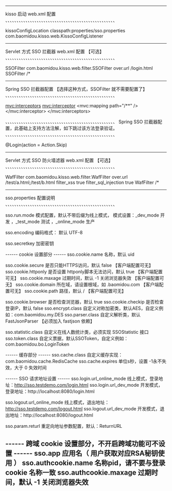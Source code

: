
-----------------------------------------------------------------
kisso 启动  web.xml 配置
、、、、、、、、、、、、、、、、、、、、、、、、、、、、、、、、、、、、、、、、、、、、、、、、、

<!-- SSO 配置 -->
<context-param>
	<param-name>kissoConfigLocation</param-name>
	<param-value>classpath:properties/sso.properties</param-value>
</context-param>
<listener>
	<listener-class>com.baomidou.kisso.web.KissoConfigListener</listener-class>
</listener>

-----------------------------------------------------------------
Servlet 方式 SSO 拦截器  web.xml 配置 【可选】
、、、、、、、、、、、、、、、、、、、、、、、、、、、、、、、、、、、、、、、、、、、、、、、、、

<!-- SSOFilter use . -->
<filter>
	<filter-name>SSOFilter</filter-name>
	<filter-class>com.baomidou.kisso.web.filter.SSOFilter</filter-class>
	<init-param>
		<param-name>over.url</param-name>
		<param-value>/login.html</param-value>
	</init-param>
</filter>
<filter-mapping>
	<filter-name>SSOFilter</filter-name>
	<url-pattern>/*</url-pattern>
</filter-mapping>


-----------------------------------------------------------------
Spring SSO 拦截器配置 【选择这种方式，SSOFilter 就不需要配置了】
、、、、、、、、、、、、、、、、、、、、、、、、、、、、、、、、、、、、、、、、、、、、、、、、、

<mvc:interceptors>
	<!-- SSO 拦截器 -->
	<!-- path 对所有的请求拦截使用/**，对某个模块下的请求拦截使用：/myPath/* -->
	<mvc:interceptor>
		<mvc:mapping path="/**" />
		<bean class="com.baomidou.kisso.web.spring.SSOInterceptor" />
	</mvc:interceptor>
</mvc:interceptors>

、、、、、、、、、、、、、、、、、、、、、、、、、、、、、、、、、、、、、、、、、、、、、、、、、
Spring SSO 拦截器配置，此基础上支持方法注解，如下跳过该方法登录验证。
、、、、、、、、、、、、、、、、、、、、、、、、、、、、、、、、、、、、、、、、、、、、、、、、、

@Login(action = Action.Skip)


-----------------------------------------------------------------
Servlet 方式 SSO 防火墙滤器  web.xml 配置 【可选】
、、、、、、、、、、、、、、、、、、、、、、、、、、、、、、、、、、、、、、、、、、、、、、、、、

<!-- WafFilter use . -->
<filter>
	<filter-name>WafFilter</filter-name>
	<filter-class>com.baomidou.kisso.web.filter.WafFilter</filter-class>
	<init-param>
		<param-name>over.url</param-name>
		<param-value>/test/a.html;/test/b.html</param-value>
	</init-param>
	<init-param>
      <param-name>filter_xss</param-name>
      <param-value>true</param-value>
    </init-param>
	<init-param>
      <param-name>filter_sql_injection</param-name>
      <param-value>true</param-value>
    </init-param>
</filter>
<filter-mapping>
	<filter-name>WafFilter</filter-name>
	<url-pattern>/*</url-pattern>
</filter-mapping>


-------------------------------------------------------------------
sso.properties 配置说明
、、、、、、、、、、、、、、、、、、、、、、、、、、、、、、、、、、、、、、、、、、、、、、、、、

sso.run.mode		   模式配置，默认不带后缀为线上模式，
					   模式设置：_dev_mode 开发 ，_test_mode 测试 ，_online_mode 生产

sso.encoding		   编码格式： 默认 UTF-8

sso.secretkey		  加密密钥

------  cookie 设置部分 ------
sso.cookie.name			名称，默认 uid

sso.cookie.secure		是否只能HTTPS访问，默认 false 				【客户端配置可无】
sso.cookie.httponly 	是否设置 httponly脚本无法访问，默认 true   	【客户端配置可无】
sso.cookie.maxage		过期时间，默认 -1 关闭浏览器失效 				【客户端配置可无】
sso.cookie.domain		所在域，请设置根域，如 .baomidou.com 		【客户端配置可无】
sso.cookie.path			路径，默认 / 							【客户端配置可无】

sso.cookie.browser		是否检查浏览器，默认 true
sso.cookie.checkip		是否检查登录IP，默认 false
sso.encrypt.class		自定义对称加密类，默认AES，自定义例如：com.baomidou.my.DES
sso.parser.class		自定义解析类，默认 FastJsonParser			【必须加入 fastjson 依赖】

sso.statistic.class		自定义在线人数统计类，必须实现  SSOStatistic 接口
sso.token.class			自定义票据，默认SSOToken，自定义例如：com.baomidou.bo.LoginToken

------  缓存部分 ------
sso.cache.class	自定义缓存实现：com.baomidou.cache.RedisCache
sso.cache.expires  单位s秒，设置 -1永不失效，大于 0 失效时间

------  SSO 请求地址设置 ------
sso.login.url_online_mode		线上模式，登录地址：http://sso.testdemo.com/login.html
sso.login.url_dev_mode			开发模式，登录地址：http://localhost:8080/login.html

sso.logout.url_online_mode		线上模式，退出地址：http://sso.testdemo.com/logout.html
sso.logout.url_dev_mode			开发模式，退出地址：http://localhost:8080/logout.html

sso.param.returl				重定向地址参数配置，默认：ReturnURL

------  跨域 cookie 设置部分，不开启跨域功能可不设置 ------
sso.app							应用名（ 用户获取对应RSA秘钥使用 ）
sso.authcookie.name				名称pid，请不要与登录 cookie 名称一致
sso.authcookie.maxage			过期时间，默认 -1 关闭浏览器失效
-----------------------------------------------------------------




